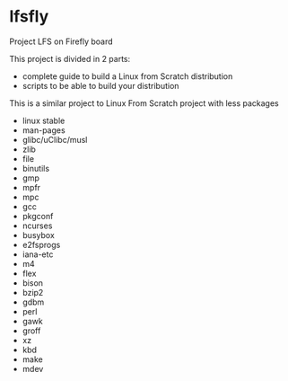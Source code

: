 lfsfly
======

Project LFS on Firefly board

This project is divided in 2 parts:
- complete guide to build a Linux from Scratch distribution
- scripts to be able to build your distribution

This is a similar project to Linux From Scratch project with less packages

* linux stable
* man-pages
* glibc/uClibc/musl
* zlib
* file
* binutils
* gmp
* mpfr
* mpc
* gcc
* pkgconf
* ncurses
* busybox
* e2fsprogs
* iana-etc
* m4
* flex
* bison
* bzip2
* gdbm
* perl
* gawk
* groff
* xz
* kbd
* make
* mdev

